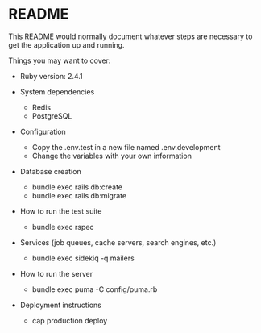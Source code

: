 # README

This README would normally document whatever steps are necessary to get the
application up and running.

Things you may want to cover:

* Ruby version: 2.4.1

* System dependencies
  - Redis
  - PostgreSQL

* Configuration
  - Copy the .env.test in a new file named .env.development
  - Change the variables with your own information

* Database creation
  - bundle exec rails db:create
  - bundle exec rails db:migrate

* How to run the test suite
  - bundle exec rspec

* Services (job queues, cache servers, search engines, etc.)
  - bundle exec sidekiq -q mailers
  
* How to run the server
  - bundle exec puma -C config/puma.rb

* Deployment instructions
  - cap production deploy
